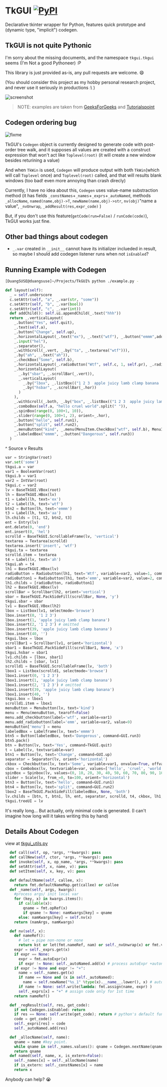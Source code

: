 # TkGUI [![PyPI](https://img.shields.io/pypi/v/tkgui?style=flat-square)](https://pypi.org/project/tkgui/)

Declarative tkinter wrapper for Python, features quick prototype and (dynamic type, "implicit") codegen.

## TkGUI is not quite Pythonic

I'm sorry about the missing documents, and the namespace `tkgui.tkgui` seems (I'm Not a good Pythoneer) :P

This library is just provided as-is, any pull requests are welcome. :smile:

(You should consider this project as my hobby personal research project, and never use it seriously in productions :\ )

![screenshot](screenshot.png)

>NOTE: examples are taken from [GeeksForGeeks](https://www.geeksforgeeks.org/python-tkinter-tutorial/) and [Tutorialspoint](https://www.tutorialspoint.com/python/tk_text.htm)

## Codegen ordering bug

![fixme](fixme.png)

TkGUI's `Codegen` object is currently designed to generate code with post-order tree walk,
and it supposes all values are created with a construct expression that won't act like `Toplevel(root)` (it will create a new window besides returining a value)

And when `TkWin` is used, `Codegen` will produce output with both `TkWin`(which will call `Toplevel` once) and `Toplevel(root)` called, and that will results blank windows (too bad! even more annoying than crash direcly)

Currently, I have no idea about this, `Codegen` uses value-name substraction method
(it has fields `_constNames`+`_names`+`_exprs`+`_autoNamed`, methods `_allocName`, `named(name,obj)->T`, `newName(name,obj)->str`, `nv(obj)`"name a value", `_nvUnwrap`, `_addResult(res,expr_code)` )

But, if you don't use this feature(`getCode(run=False)` / `runCode(code)`), TkGUI works just fine.

## Other bad things about codegen

+ `_.var` created in `__init__` cannot have its initializer inclueded in result, so maybe I should add codegen listener runs when not `isEnabled`?

## Running Example with Codegen

```bash
[DuangSUSE@duangsuse]~/Projects/TkGUI% python ./example.py -
```

```python
def layout(self):
  _ = self.underscore
  c.setAttr(self, "a", _.var(str, "some"))
  c.setAttr(self, "b", _.var(bool))
  c.setAttr(self, "c", _.var(int))
  def addChild(): self.ui.appendChild(_.text("hhh"))
  return _.verticalLayout(
    _.button("Yes", self.quit),
    _.text(self.a),
    _.button("Change", self.up),
    _.horizontalLayout(_.text("ex"), _.text("wtf"), _.button("emmm",addChild), _.text("aa")),
    _.input("hel"),
    _.separator(),
    _.withScroll(_.vert, _.by("ta", _.textarea("wtf"))),
    _.by("ah", _.text("ah")),
    _.checkBox("Some", self.b),
    _.horizontalLayout(_.radioButton("Wtf", self.c, 1, self.pr), _.radioButton("emm", self.c, 2, self.pr)),
    _.horizontalLayout(
      _.by("sbar", _.scrollBar(_.vert)),
      _.verticalLayout(
        _.by("lbox", _.listBox(("1 2 3  apple juicy lamb clamp banana  "*20).split("  "))),
        _.by("hsbar", _.scrollBar(_.hor))
      )
    ),
    _.withScroll(_.both, _.by("box", _.listBox(("1 2 3  apple juicy lamb clamp banana  "*20).split("  ")))),
    _.comboBox(self.a, "hello cruel world".split(" ")),
    _.spinBox(range(0, 100+1, 10)),
    _.slider(range(0, 100+1, 2), orient=_.hor),
    _.button("hello", self.run1),
    _.button("split", self.run2),
    _.menuButton("kind", _.menu(MenuItem.CheckBox("wtf", self.b), MenuItem.RadioButton("emm", self.c, 9)), relief=_.raised),
    _.labeledBox("emmm", _.button("Dangerous", self.run3))
  )

```

^ Source v Results

```python
var = StringVar(root)
var.set('some')
tkgui.a = var
var1 = BooleanVar(root)
tkgui.b = var1
var2 = IntVar(root)
tkgui.c = var2
lv = BaseTkGUI.VBox(root)
lh = BaseTkGUI.HBox(lv)
t1 = Label(lh, text='ex')
t2 = Label(lh, text='wtf')
btn2 = Button(lh, text='emmm')
t3 = Label(lh, text='aa')
lh.childs = [t1, t2, btn2, t3]
ent = Entry(lv)
ent.delete(0, 'end')
ent.insert(0, 'hel')
scrolld = BaseTkGUI.ScrollableFrame(lv, 'vertical')
textarea = Textarea(scrolld)
textarea.insert('insert', 'wtf')
tkgui.ta = textarea
scrolld.item = textarea
t4 = Label(lv, text='ah')
tkgui.ah = t4
lh1 = BaseTkGUI.HBox(lv)
radioButton = Radiobutton(lh1, text='Wtf', variable=var2, value=1, command=GUI.pr)
radioButton1 = Radiobutton(lh1, text='emm', variable=var2, value=2, command=GUI.pr)
lh1.childs = [radioButton, radioButton1]
lh2 = BaseTkGUI.HBox(lv)
scrollBar = Scrollbar(lh2, orient='vertical')
sbar = BaseTkGUI.PackSideFill(scrollBar, None, 'y')
tkgui.sbar = sbar
lv1 = BaseTkGUI.VBox(lh2)
lbox = Listbox(lv1, selectmode='browse')
lbox.insert(0, '1 2 3')
lbox.insert(1, 'apple juicy lamb clamp banana')
lbox.insert(2, '1 2 3') # omitted
lbox.insert(39, 'apple juicy lamb clamp banana')
lbox.insert(40, '')
tkgui.lbox = lbox
scrollBar1 = Scrollbar(lv1, orient='horizontal')
sbar1 = BaseTkGUI.PackSideFill(scrollBar1, None, 'x')
tkgui.hsbar = sbar1
lv1.childs = [lbox, sbar1]
lh2.childs = [sbar, lv1]
scrolld1 = BaseTkGUI.ScrollableFrame(lv, 'both')
lbox1 = Listbox(scrolld1, selectmode='browse')
lbox1.insert(0, '1 2 3')
lbox1.insert(1, 'apple juicy lamb clamp banana')
lbox1.insert(2, '1 2 3') # omitted
lbox1.insert(39, 'apple juicy lamb clamp banana')
lbox1.insert(40, '')
tkgui.box = lbox1
scrolld1.item = lbox1
menuButton = Menubutton(lv, text='kind')
menu = Menu(menuButton, tearoff=False)
menu.add_checkbutton(label='wtf', variable=var1)
menu.add_radiobutton(label='emm', variable=var2, value=9)
menuButton['menu'] = menu
labeledBox = Labelframe(lv, text='emmm')
btn5 = Button(labeledBox, text='Dangerous', command=GUI.run3)
btn5.pack()
btn = Button(lv, text='Yes', command=TkGUI.quit)
t = Label(lv, textvariable=var)
btn1 = Button(lv, text='Change', command=GUI.up)
separator = Separator(lv, orient='horizontal')
ckbox = Checkbutton(lv, text='Some', variable=var1, onvalue=True, offvalue=False, command=nop)
cbox = Combobox(lv, textvariable=var, values=['hello', 'cruel', 'world'])
spinBox = Spinbox(lv, values=(0, 10, 20, 30, 40, 50, 60, 70, 80, 90, 100))
slider = Scale(lv, from_=0, to=100, orient='horizontal')
btn3 = Button(lv, text='hello', command=GUI.run1)
btn4 = Button(lv, text='split', command=GUI.run2)
lbox2 = BaseTkGUI.PackSideFill(labeledBox, None, 'both')
lv.childs = [btn, t, btn1, lh, ent, separator, scrolld, t4, ckbox, lh1, lh2, scrolld1, cbox, spinBox, slider, btn3, btn4, menuButton, lbox2]
tkgui.treeUI = lv
```

It's really long... But actually, only minimal code is generated. (I can't imagine how long will it takes writing this by hand)

## Details About Codegen

view at [tkgui_utils.py](tkgui/tkgui_utils.py#L87)

```python
  def call(self, op, *args, **kwargs): pass
  def callNew(self, ctor, *args, **kwargs): pass
  def invoke(self, x, op_name, *args, **kwargs): pass
  def setAttr(self, x, name, v): pass
  def setItem(self, x, key, v): pass

  def defaultName(self, callee, x):
    return fmt.defaultNameMap.get(callee) or callee
  def _name(self, args, kwargs):
    #process args/ init local var
    for (key, x) in kwargs.items():
      if callable(x):
        qname = fmt.opRef(x)
        if qname != None: namKwargs[key] = qname
      else: namKwargs[key] = self.nv(x)
    return (namArgs, namKwargs)

  def nv(self, x):
    def nameRef():
      # let = pipe non-none or none
      return kst or let(fmt.nameRef, nam) or self._nvUnwrap(x) or fmt.value(x)
    expr = self._exprs.get(x)
    if expr == None:
      expr = fmt.autoExpr(x)
      if expr != None: self._autoNamed.add(x) # process autoExpr +autoname
    if expr != None and expr != "+":
      name = self._names.get(x)
      if name == None and (x in self._autoNamed):
        name = self.newName("%s_1" %type(x).__name__.lower(), x) # autoname
      if name != None: self.write(lambda: fmt.assign(name, expr) )
      self._exprs[x] = "+" # assign code only for 1st time
    return nameRef()

  def _regResult(self, res, get_code):
    if not Codegen.isEnabled: return
    if res == None: self.write(get_code); return # python's default func result
    code = get_code()
    self._exprs[res] = code
    self._autoNamed.add(res)

  def _allocName(self, name):
    qname = name #key point.
    while qname in self._names.values(): qname = Codegen.nextName(qname)
    return qname
  def named(self, name, x, is_extern=False):
    self._names[x] = self._allocName(name)
    if is_extern: self._constNames[x] = name
    return x
```

Anybody can help? :sob:
